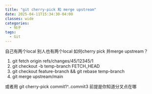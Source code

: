 ```yaml
---
title: "git cherry-pick 和 merge upstream"
date: 2025-04-11T15:34:30-04:00
classes: wide
categories:
  - 帖子
tags:
  - Git
---
```


自己有两个local 别人也有两个local 如何cherry pick 并merge upstream？

1. git fetch origin refs/changes/45/12345/1
2. git checkout -b temp-branch FETCH_HEAD
3. git checkout feature-branch && git rebase temp-branch
4. git merge upstream/main


或者用 git cherry-pick commit1^..commit3 前提是你知道分叉点在哪

